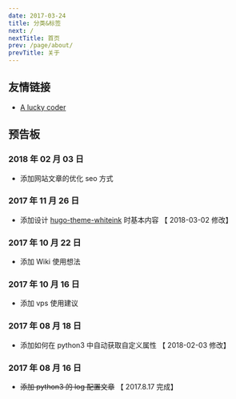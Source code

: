 ```yaml
---
date: 2017-03-24
title: 分类&标签
next: /
nextTitle: 首页
prev: /page/about/
prevTitle: 关于
---
```


## <i class="icon-group"></i> 友情链接

- [A lucky coder](https://aluckycoder.github.io/)

## <i class="icon-tasks"></i> 预告板

### 2018 年 02 月 03 日

- 添加网站文章的优化 seo 方式

### 2017 年 11 月 26 日

- 添加设计 [hugo-theme-whiteink](https://github.com/yi-Xu-0100/hugo-theme-whiteink) 时基本内容 【 2018-03-02 修改】

### 2017 年 10 月 22 日

- 添加 Wiki 使用想法

### 2017 年 10 月 16 日

- 添加 vps 使用建议

### 2017 年 08 月 18 日

- 添加如何在 python3 中自动获取自定义属性 【 2018-02-03 修改】

### 2017 年 08 月 16 日

- ~~添加 python3 的 log 配置文章~~ 【 2017.8.17 完成】
